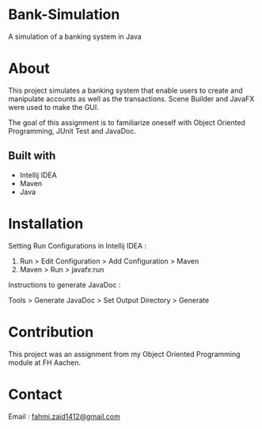 # Bank-Simulation
A simulation of a banking system in Java

# About

This project simulates a banking system that enable users to create and manipulate accounts as well as the transactions.
Scene Builder and JavaFX were used to make the GUI.

The goal of this assignment is to familiarize oneself with Object Oriented Programming, JUnit Test and JavaDoc.
<br>

## Built with

* Intellij IDEA
* Maven
* Java

# Installation

Setting Run Configurations in Intellij IDEA :

1. Run > Edit Configuration > Add Configuration > Maven
2. Maven > Run > javafx:run

Instructions to generate JavaDoc :

Tools > Generate JavaDoc > Set Output Directory > Generate

# Contribution
This project was an assignment from my Object Oriented Programming module at FH Aachen.

# Contact

Email : fahmi.zaid1412@gmail.com
